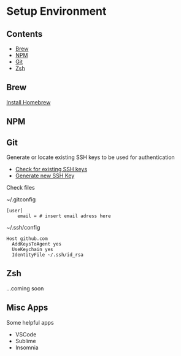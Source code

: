 # Setup Environment

## Contents
- [Brew](#brew)
- [NPM](#npm)
- [Git](#git)
- [Zsh](#zsh)

## Brew
[Install Homebrew](https://brew.sh/)

## NPM

## Git
Generate or locate existing SSH keys to be used for authentication
- [Check for existing SSH keys](https://docs.github.com/en/authentication/connecting-to-github-with-ssh/checking-for-existing-ssh-keys)
- [Generate new SSH Key](https://docs.github.com/en/authentication/connecting-to-github-with-ssh/generating-a-new-ssh-key-and-adding-it-to-the-ssh-agent)

Check files

~/.gitconfig
```
[user]
	email = # insert email adress here
```

~/.ssh/config
```
Host github.com
  AddKeysToAgent yes
  UseKeychain yes
  IdentityFile ~/.ssh/id_rsa
```

## Zsh
...coming soon

## Misc Apps
Some helpful apps
- VSCode
- Sublime
- Insomnia